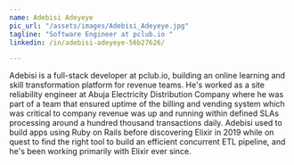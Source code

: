 ```yaml
---
name: Adebisi Adeyeye
pic_url: "/assets/images/Adebisi_Adeyeye.jpg"
tagline: "Software Engineer at pclub.io "
linkedin: /in/adebisi-adeyeye-56b27626/

---
```

Adebisi is a full-stack developer at pclub.io, building an online learning and skill transformation platform for revenue teams. He's worked as a site reliability engineer at Abuja Electricity Distribution Company where he was part of a team that ensured uptime of the billing and vending system which was critical to company revenue was up and running within defined SLAs processing around a hundred thousand transactions daily. Adebisi used to build apps using Ruby on Rails before discovering Elixir in 2019 while on quest to find the right tool to build an efficient concurrent ETL pipeline, and he's been working primarily with Elixir ever since.
